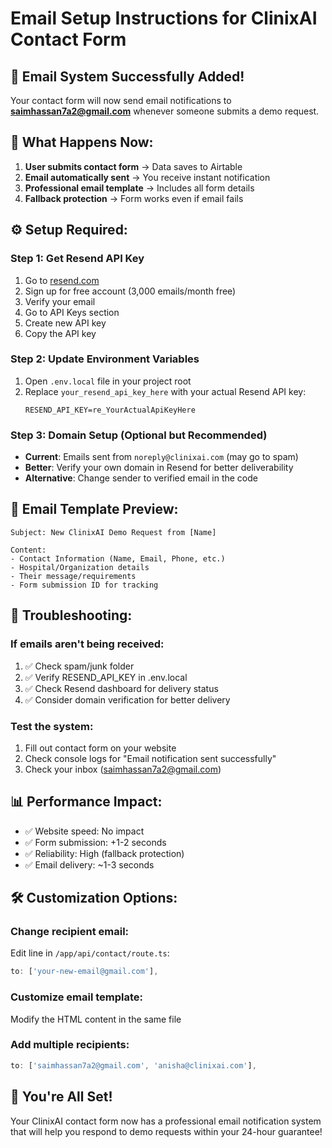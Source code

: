 # Email Setup Instructions for ClinixAI Contact Form

## 🚀 Email System Successfully Added!

Your contact form will now send email notifications to **saimhassan7a2@gmail.com** whenever someone submits a demo request.

## 📧 What Happens Now:

1. **User submits contact form** → Data saves to Airtable
2. **Email automatically sent** → You receive instant notification
3. **Professional email template** → Includes all form details
4. **Fallback protection** → Form works even if email fails

## ⚙️ Setup Required:

### Step 1: Get Resend API Key

1. Go to [resend.com](https://resend.com)
2. Sign up for free account (3,000 emails/month free)
3. Verify your email
4. Go to API Keys section
5. Create new API key
6. Copy the API key

### Step 2: Update Environment Variables

1. Open `.env.local` file in your project root
2. Replace `your_resend_api_key_here` with your actual Resend API key:
   ```
   RESEND_API_KEY=re_YourActualApiKeyHere
   ```

### Step 3: Domain Setup (Optional but Recommended)

- **Current**: Emails sent from `noreply@clinixai.com` (may go to spam)
- **Better**: Verify your own domain in Resend for better deliverability
- **Alternative**: Change sender to verified email in the code

## 📨 Email Template Preview:

```
Subject: New ClinixAI Demo Request from [Name]

Content:
- Contact Information (Name, Email, Phone, etc.)
- Hospital/Organization details
- Their message/requirements
- Form submission ID for tracking
```

## 🔧 Troubleshooting:

### If emails aren't being received:

1. ✅ Check spam/junk folder
2. ✅ Verify RESEND_API_KEY in .env.local
3. ✅ Check Resend dashboard for delivery status
4. ✅ Consider domain verification for better delivery

### Test the system:

1. Fill out contact form on your website
2. Check console logs for "Email notification sent successfully"
3. Check your inbox (saimhassan7a2@gmail.com)

## 📊 Performance Impact:

- ✅ Website speed: No impact
- ✅ Form submission: +1-2 seconds
- ✅ Reliability: High (fallback protection)
- ✅ Email delivery: ~1-3 seconds

## 🛠 Customization Options:

### Change recipient email:

Edit line in `/app/api/contact/route.ts`:

```typescript
to: ['your-new-email@gmail.com'],
```

### Customize email template:

Modify the HTML content in the same file

### Add multiple recipients:

```typescript
to: ['saimhassan7a2@gmail.com', 'anisha@clinixai.com'],
```

## 🎉 You're All Set!

Your ClinixAI contact form now has a professional email notification system that will help you respond to demo requests within your 24-hour guarantee!
